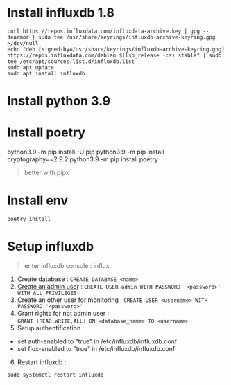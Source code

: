 
# Install influxdb 1.8
```
curl https://repos.influxdata.com/influxdata-archive.key | gpg --dearmor | sudo tee /usr/share/keyrings/influxdb-archive-keyring.gpg >/dev/null
echo "deb [signed-by=/usr/share/keyrings/influxdb-archive-keyring.gpg] https://repos.influxdata.com/debian $(lsb_release -cs) stable" | sudo tee /etc/apt/sources.list.d/influxdb.list
sudo apt update
sudo apt install influxdb
```

# Install python 3.9 

# Install poetry
python3.9 -m pip install -U pip
python3.9 -m pip install cryptography==2.9.2
python3.9 -m pip install poetry

> better with pipx 

# Install env
```poetry install```

# Setup influxdb

> enter influxdb console : influx

1. Create database : 
```CREATE DATABASE <name>```
2. [Create an admin user](https://docs.influxdata.com/influxdb/v1.8/administration/authentication_and_authorization/#admin-users) : 
```CREATE USER admin WITH PASSWORD '<password>' WITH ALL PRIVILEGES```
3. Create an other user for monitoring : 
```CREATE USER <username> WITH PASSWORD '<password>'```
4. Grant rights for not admin user :  
```GRANT [READ,WRITE,ALL] ON <database_name> TO <username>```
5. Setup authentification :  

- set auth-enabled to "true" in /etc/influxdb/influxdb.conf
- set flux-enabled to "true" in /etc/influxdb/influxdb.conf
6. Restart influxdb : 

```
sudo systemctl restart influxdb
```